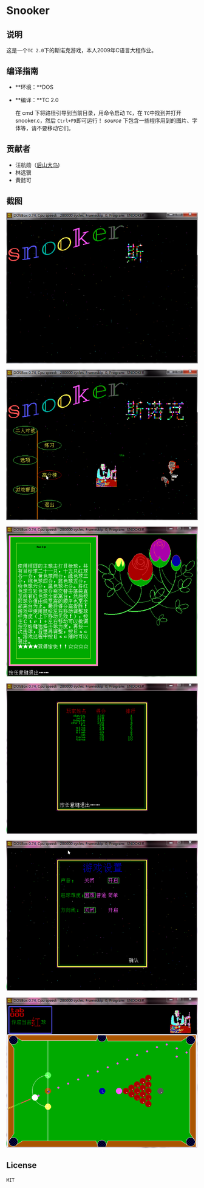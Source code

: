 Snooker
====

## 说明

这是一个`TC 2.0`下的斯诺克游戏，本人2009年C语言大程作业。

## 编译指南

- **环境：**DOS
- **编译：**TC 2.0
    
    在 cmd 下将路径引导到当前目录，用命令启动 `TC`，在 `TC`中找到并打开 snooker.c，然后 `Ctrl+F9`即可运行！
    _source_ 下包含一些程序用到的图片、字体等，请不要移动它们。

## 贡献者

- 汪航勋（[后山大鸟](https://github.com/backmountainbird))
- 林远骥
- 黄懿可

## 截图

![](./screenshot/0.png)

![](./screenshot/1.png)

![](./screenshot/2.png)

![](./screenshot/3.png)

![](./screenshot/4.png)

![](./screenshot/5.png)

## License

`MIT`
